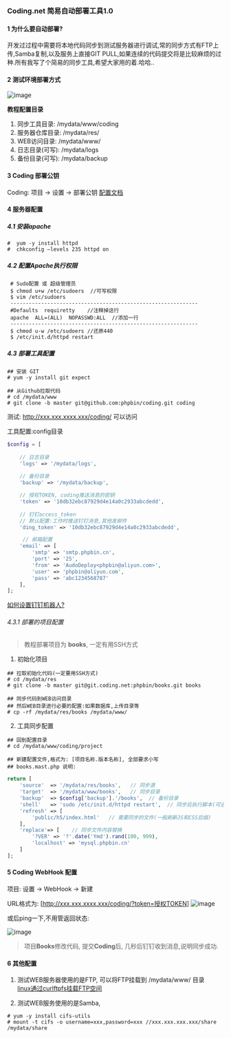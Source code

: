 ### Coding.net 简易自动部署工具1.0
#### 1 为什么要自动部署?
开发过过程中需要将本地代码同步到测试服务器进行调试,常的同步方式有FTP上传,Samba复制,以及服务上直接GIT PULL,如果连续的代码提交将是比较麻烦的过种.所有我写了个简易的同步工具,希望大家用的着.哈哈..

#### 2 测试环境部署方式
![image](http://www.phpbin.cn/wp-content/uploads/2018/08/coding.png)

**教程配置目录**  
1. 同步工具目录:     /mydata/www/coding
2. 服务器仓库目录:   /mydata/res/
3. WEB访问目录:      /mydata/www/
4. 日志目录(可写):   /mydata/logs
5. 备份目录(可写):   /mydata/backup

#### 3 Coding 部署公钥
Coding: 项目 -> 设置 -> 部署公钥    [配置文档](https://coding.net/help/doc/account/ssh-key.html)


#### 4 服务器配置
##### 4.1 安装apache
```shell
#  yum -y install httpd
#  chkconfig –levels 235 httpd on
```
##### 4.2 配置Apache执行权限
```shell
 # Sudo配置 或 超级管理员
 $ chmod u+w /etc/sudoers  //可写权限
 $ vim /etc/sudoers
 -------------------------------------------------------------
 #Defaults  requiretty    //注释掉这行
 apache  ALL=(ALL)  NOPASSWD:ALL  //添加一行
 -------------------------------------------------------------
 $ chmod u-w /etc/sudoers //还原440
 $ /etc/init.d/httpd restart
```

##### 4.3 部署工具配置
```shell
## 安装 GIT
# yum -y install git expect

## 从Github拉取代码
# cd /mydata/www
# git clone -b master git@github.com:phpbin/coding.git coding
```
测试: http://xxx.xxx.xxxx.xxx/coding/ 可以访问

工具配置:config目录
```php
$config = [
    
    // 日志目录
    'logs' => '/mydata/logs',
    
    // 备份目录
    'backup' => '/mydata/backup',

    // 授权TOKEN, coding推送消息的密钥
    'token' => '10db32ebc87929d4e14a0c2933abcdedd',
    
    // 钉钉access_token
    // 默认配置:工作时推送钉钉消息,其他发邮件
    'ding_token' => '10db32ebc87929d4e14a0c2933abcdedd',

     // 邮箱配置
    'email' => [
        'smtp' => 'smtp.phpbin.cn',
        'port' => '25',
        'from' => 'AudoDeploy<phpbin@aliyun.com>',
        'user' => 'phpbin@aliyun.com',
        'pass' => 'abc1234568787'
    ],
];
```
[如何设置钉钉机器人?](https://coding.net/help/doc/practice/dingtalk.html)

###### 4.3.1 部署的项目配置
> 教程部署项目为 **books**, 一定有用SSH方式
1. 初始化项目
```shell
## 拉取初始化代码(一定要用SSH方式)
# cd /mydata/res
# git clone -b master git@git.coding.net:phpbin/books.git books

## 同步代码到WEB访问目录
## 然后WEB目录进行必要的配置:如果数据库,上传目录等
# cp -rf /mydata/res/books /mydata/www/
```
2. 工具同步配置
```shell
## 回到配置目录
# cd /mydata/www/coding/project

## 新建配置文件,格式为: [项目名称.版本名称], 全部要求小写
## books.mast.php 说明:
```
```php
return [
    'source'  => '/mydata/res/books',   // 同步源
    'target'  => '/mydata/www/books',   // 同步目录
    'backup'  => $config['backup'].'/books',  // 备份目录
    'shell'   => 'sudo /etc/init.d/httpd restart',  // 同步后执行脚本(可选)
    'refresh' => [
        'public/h5/index.html'   // 需要同步的文件(一般刷新JS和CSS后缀)
    ],
    'replace'=> [    // 同步文件内容替换
        '?VER' => '?'.date('Ymd').rand(100, 999),   
        'localhost' => 'mysql.phpbin.cn'
    ]
];
```

#### 5 Coding WebHook 配置
项目: 设置 ->  WebHook -> 新建   

URL格式为: [http://xxx.xxx.xxxx.xxx/coding/?token=授权TOKEN]
![image](http://www.phpbin.cn/wp-content/uploads/2018/08/coding-webhook.png)
  
或后ping一下,不用管返回状态:
  
![image](http://www.phpbin.cn/wp-content/uploads/2018/08/coding-ping.png)


> 项目**Books**修改代码, 提交**Coding**后, 几秒后钉钉收到消息,说明同步成功.


#### 6 其他配置
1. 测试WEB服务器使用的是FTP, 可以将FTP挂载到 /mydata/www/ 目录  
[linux通过curlftpfs挂载FTP空间](http://www.phpbin.cn/archives/linux/841.html)

2. 测试WEB服务使用的是Samba,
```shell
# yum -y install cifs-utils
# mount -t cifs -o username=xxx,password=xxx //xxx.xxx.xxx.xxx/share  /mydata/share
```